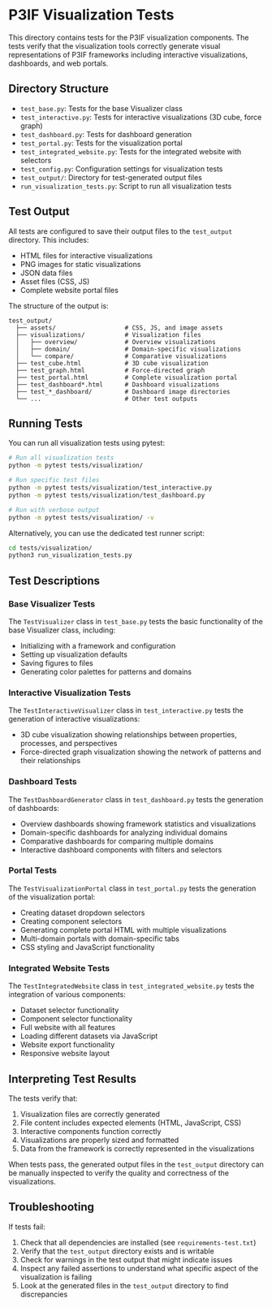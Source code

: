 # P3IF Visualization Tests

This directory contains tests for the P3IF visualization components. The tests verify that the visualization tools correctly generate visual representations of P3IF frameworks including interactive visualizations, dashboards, and web portals.

## Directory Structure

- `test_base.py`: Tests for the base Visualizer class
- `test_interactive.py`: Tests for interactive visualizations (3D cube, force graph)
- `test_dashboard.py`: Tests for dashboard generation 
- `test_portal.py`: Tests for the visualization portal
- `test_integrated_website.py`: Tests for the integrated website with selectors
- `test_config.py`: Configuration settings for visualization tests
- `test_output/`: Directory for test-generated output files
- `run_visualization_tests.py`: Script to run all visualization tests

## Test Output

All tests are configured to save their output files to the `test_output` directory. This includes:

- HTML files for interactive visualizations
- PNG images for static visualizations
- JSON data files
- Asset files (CSS, JS)
- Complete website portal files

The structure of the output is:

```
test_output/
  ├── assets/                   # CSS, JS, and image assets
  ├── visualizations/           # Visualization files
  │   ├── overview/             # Overview visualizations
  │   ├── domain/               # Domain-specific visualizations
  │   └── compare/              # Comparative visualizations
  ├── test_cube.html            # 3D cube visualization
  ├── test_graph.html           # Force-directed graph
  ├── test_portal.html          # Complete visualization portal
  ├── test_dashboard*.html      # Dashboard visualizations
  ├── test_*_dashboard/         # Dashboard image directories
  └── ...                       # Other test outputs
```

## Running Tests

You can run all visualization tests using pytest:

```bash
# Run all visualization tests
python -m pytest tests/visualization/

# Run specific test files
python -m pytest tests/visualization/test_interactive.py
python -m pytest tests/visualization/test_dashboard.py

# Run with verbose output
python -m pytest tests/visualization/ -v
```

Alternatively, you can use the dedicated test runner script:

```bash
cd tests/visualization/
python3 run_visualization_tests.py
```

## Test Descriptions

### Base Visualizer Tests

The `TestVisualizer` class in `test_base.py` tests the basic functionality of the base Visualizer class, including:

- Initializing with a framework and configuration
- Setting up visualization defaults
- Saving figures to files
- Generating color palettes for patterns and domains

### Interactive Visualization Tests

The `TestInteractiveVisualizer` class in `test_interactive.py` tests the generation of interactive visualizations:

- 3D cube visualization showing relationships between properties, processes, and perspectives
- Force-directed graph visualization showing the network of patterns and their relationships

### Dashboard Tests

The `TestDashboardGenerator` class in `test_dashboard.py` tests the generation of dashboards:

- Overview dashboards showing framework statistics and visualizations
- Domain-specific dashboards for analyzing individual domains
- Comparative dashboards for comparing multiple domains
- Interactive dashboard components with filters and selectors

### Portal Tests

The `TestVisualizationPortal` class in `test_portal.py` tests the generation of the visualization portal:

- Creating dataset dropdown selectors
- Creating component selectors
- Generating complete portal HTML with multiple visualizations
- Multi-domain portals with domain-specific tabs
- CSS styling and JavaScript functionality

### Integrated Website Tests

The `TestIntegratedWebsite` class in `test_integrated_website.py` tests the integration of various components:

- Dataset selector functionality
- Component selector functionality
- Full website with all features
- Loading different datasets via JavaScript
- Website export functionality
- Responsive website layout

## Interpreting Test Results

The tests verify that:

1. Visualization files are correctly generated
2. File content includes expected elements (HTML, JavaScript, CSS)
3. Interactive components function correctly
4. Visualizations are properly sized and formatted
5. Data from the framework is correctly represented in the visualizations

When tests pass, the generated output files in the `test_output` directory can be manually inspected to verify the quality and correctness of the visualizations.

## Troubleshooting

If tests fail:

1. Check that all dependencies are installed (see `requirements-test.txt`)
2. Verify that the `test_output` directory exists and is writable
3. Check for warnings in the test output that might indicate issues
4. Inspect any failed assertions to understand what specific aspect of the visualization is failing
5. Look at the generated files in the `test_output` directory to find discrepancies 